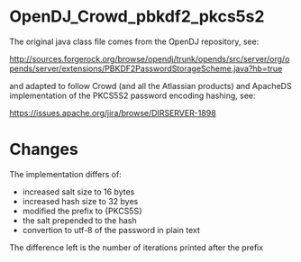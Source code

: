 OpenDJ_Crowd_pbkdf2_pkcs5s2
===========================

The original java class file comes from the OpenDJ repository, see:

http://sources.forgerock.org/browse/opendj/trunk/opends/src/server/org/opends/server/extensions/PBKDF2PasswordStorageScheme.java?hb=true

and adapted to follow Crowd (and all the Atlassian products) and ApacheDS implementation of the PKCS5S2 password encoding hashing, see:

https://issues.apache.org/jira/browse/DIRSERVER-1898

# Changes

The implementation differs of:
 * increased salt size to 16 bytes
 * increased hash size to 32 byes
 * modified the prefix to {PKCS5S}
 * the salt prepended to the hash
 * convertion to utf-8 of the password in plain text

The difference left is the number of iterations printed after the prefix 
